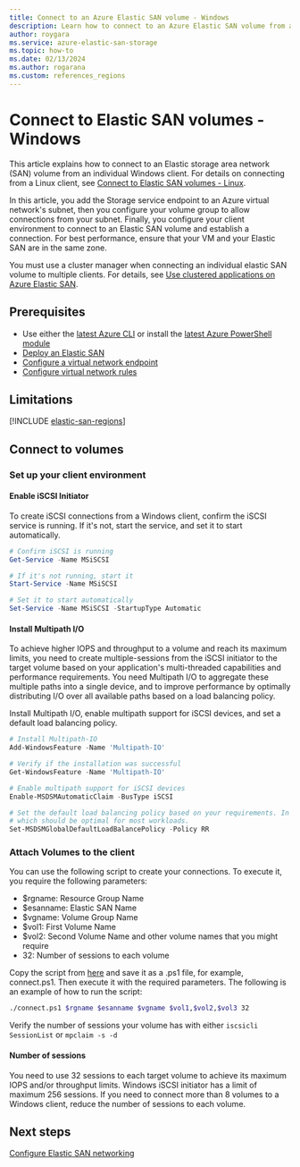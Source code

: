 ```yaml
---
title: Connect to an Azure Elastic SAN volume - Windows
description: Learn how to connect to an Azure Elastic SAN volume from a Windows client.
author: roygara
ms.service: azure-elastic-san-storage
ms.topic: how-to
ms.date: 02/13/2024
ms.author: rogarana
ms.custom: references_regions
---
```


# Connect to Elastic SAN volumes - Windows

This article explains how to connect to an Elastic storage area network (SAN) volume from an individual Windows client. For details on connecting from a Linux client, see [Connect to Elastic SAN volumes - Linux](elastic-san-connect-linux.md).

In this article, you add the Storage service endpoint to an Azure virtual network's subnet, then you configure your volume group to allow connections from your subnet. Finally, you configure your client environment to connect to an Elastic SAN volume and establish a connection. For best performance, ensure that your VM and your Elastic SAN are in the same zone.

You must use a cluster manager when connecting an individual elastic SAN volume to multiple clients. For details, see [Use clustered applications on Azure Elastic SAN](elastic-san-shared-volumes.md).

## Prerequisites

- Use either the [latest Azure CLI](/cli/azure/install-azure-cli) or install the [latest Azure PowerShell module](/powershell/azure/install-azure-powershell)
- [Deploy an Elastic SAN](elastic-san-create.md)
- [Configure a virtual network endpoint](elastic-san-networking.md)
- [Configure virtual network rules](elastic-san-networking.md#configure-virtual-network-rules)

## Limitations

[!INCLUDE [elastic-san-regions](../../../includes/elastic-san-regions.md)]

## Connect to volumes

### Set up your client environment
#### Enable iSCSI Initiator
To create iSCSI connections from a Windows client, confirm the iSCSI service is running. If it's not, start the service, and set it to start automatically.

```powershell
# Confirm iSCSI is running
Get-Service -Name MSiSCSI

# If it's not running, start it
Start-Service -Name MSiSCSI

# Set it to start automatically
Set-Service -Name MSiSCSI -StartupType Automatic
```

#### Install Multipath I/O

To achieve higher IOPS and throughput to a volume and reach its maximum limits, you need to create multiple-sessions from the iSCSI initiator to the target volume based on your application's multi-threaded capabilities and performance requirements. You need Multipath I/O to aggregate these multiple paths into a single device, and to improve performance by optimally distributing I/O over all available paths based on a load balancing policy.

Install Multipath I/O, enable multipath support for iSCSI devices, and set a default load balancing policy.

```powershell
# Install Multipath-IO
Add-WindowsFeature -Name 'Multipath-IO'

# Verify if the installation was successful
Get-WindowsFeature -Name 'Multipath-IO'

# Enable multipath support for iSCSI devices
Enable-MSDSMAutomaticClaim -BusType iSCSI

# Set the default load balancing policy based on your requirements. In this example, we set it to round robin
# which should be optimal for most workloads.
Set-MSDSMGlobalDefaultLoadBalancePolicy -Policy RR
```

### Attach Volumes to the client

You can use the following script to create your connections. To execute it, you require the following parameters: 
- $rgname: Resource Group Name
- $esanname: Elastic SAN Name
- $vgname: Volume Group Name
- $vol1: First Volume Name
- $vol2: Second Volume Name
and other volume names that you might require
- 32: Number of sessions to each volume

Copy the script from [here](https://github.com/Azure-Samples/azure-elastic-san/blob/main/PSH%20(Windows)%20Multi-Session%20Connect%20Scripts/ElasticSanDocScripts0523/connect.ps1) and save it as a .ps1 file, for example, connect.ps1. Then execute it with the required parameters. The following is an example of how to run the script: 

```bash
./connect.ps1 $rgname $esanname $vgname $vol1,$vol2,$vol3 32
```

Verify the number of sessions your volume has with either `iscsicli SessionList` or `mpclaim -s -d`

#### Number of sessions
You need to use 32 sessions to each target volume to achieve its maximum IOPS and/or throughput limits. Windows iSCSI initiator has a limit of maximum 256 sessions. If you need to connect more than 8 volumes to a Windows client, reduce the number of sessions to each volume. 

## Next steps

[Configure Elastic SAN networking](elastic-san-networking.md)
